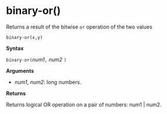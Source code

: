 # binary-or()

Returns a result of the bitwise `or` operation of the two values 

    binary-or(x,y)

**Syntax**

`binary-or(`*num1*`,` *num2* `)`

**Arguments**

* *num1*, *num2*: long numbers.

**Returns**

Returns logical OR operation on a pair of numbers: num1 | num2.


